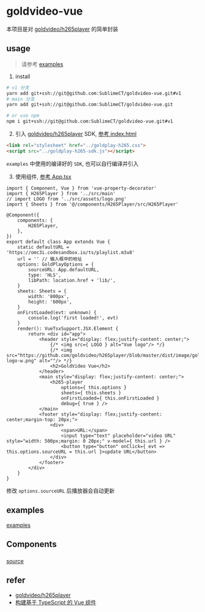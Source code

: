 # goldvideo-vue
本项目是对 [goldvideo/h265player](https://github.com/goldvideo/h265player) 的简单封装

## usage
> 请参考 [examples](https://github.com/SublimeCT/goldvideo-vue/blob/main/examples/App.tsx)

1. install

```bash
# v1 分支
yarn add git+ssh://git@github.com:SublimeCT/goldvideo-vue.git#v1
# main 分支
yarn add git+ssh://git@github.com:SublimeCT/goldvideo-vue.git

# or use npm
npm i git+ssh://git@github.com:SublimeCT/goldvideo-vue.git#v1
```

2. 引入 [goldvideo/h265player](https://github.com/goldvideo/h265player) SDK, [参考 index.html](https://github.com/SublimeCT/goldvideo-vue/blob/main/public/index.html#L9)

```html
<link rel="stylesheet" href="../goldplay-h265.css">
<script src="../goldplay-h265-sdk.js"></script>
```

`examples` 中使用的编译好的 `SDK`, 也可以自行编译并引入

3. 使用组件, [参考 App.tsx](https://github.com/SublimeCT/goldvideo-vue/blob/main/examples/App.tsx)

```tsx
import { Component, Vue } from 'vue-property-decorator'
import { H265Player } from '../src/main'
// import LOGO from '../src/assets/logo.png'
import { Sheets } from '@/components/H265Player/src/H265Player'

@Component({
    components: {
        H265Player,
    },
})
export default class App extends Vue {
    static defaultURL = 'https://omc3i.codesandbox.io/ts/playlist.m3u8'
    url = '' // 输入框中的地址
    options: GoldPlayOptions = {
        sourceURL: App.defaultURL,
        type: 'HLS',
        libPath: location.href + 'lib/',
    }
    sheets: Sheets = {
        width: '800px',
        height: '600px',
    }
    onFirstLoaded(evt: unknown) {
        console.log('first loaded!', evt)
    }
    render(): VueTsxSupport.JSX.Element {
        return <div id="app">
            <header style="display: flex;justify-content: center;">
                {/* <img src={ LOGO } alt="Vue logo"/> */}
                {/* <img src="https://github.com/goldvideo/h265player/blob/master/dist/image/goldvideo-logo-w.png" alt=""/> */}
                <h2>GoldVideo Vue</h2>
            </header>
            <main style="display: flex;justify-content: center;">
                <h265-player
                    options={ this.options }
                    sheets={ this.sheets }
                    onFirstLoaded={ this.onFirstLoaded }
                    debug={ true } />
            </main>
            <footer style="display: flex;justify-content: center;margin-top: 20px;">
                <div>
                    <span>URL:</span>
                    <input type="text" placeholder="video URL" style="width: 500px;margin: 0 20px;" v-model={ this.url } />
                    <button type="button" onClick={ evt => this.options.sourceURL = this.url }>update URL</button>
                </div>
            </footer>
        </div>
    }
}
```

修改 `options.sourceURL` 后播放器会自动更新

## examples
[examples](https://github.com/SublimeCT/goldvideo-vue/blob/main/examples/App.tsx)

## Components
### <h265-player>
[source](https://github.com/SublimeCT/goldvideo-vue/blob/main/src/components/H265Player/src/H265Player.tsx)

## refer
- [goldvideo/h265player](https://github.com/goldvideo/h265player)
- [构建基于 TypeScript 的 Vue 组件](https://www.cnblogs.com/jiekzou/p/13424352.html?tvd)
